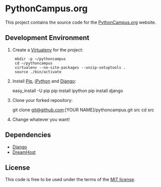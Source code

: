 # PythonCampus.org

This project contains the source code for the [PythonCampus.org][pc] website.

## Development Environment

1. Create a [Virtualenv][v] for the project:

        mkdir -p ~/pythoncampus
        cd ~/pythoncampus
        virtualenv --no-site-packages --unzip-setuptools .
        source ./bin/activate
    
2. Install [Pip][p], [iPython][ip] and [Django][d]:

    easy_install -U pip
    pip install ipython
    pip install django

3. Clone your forked repository:

    git clone git@github.com:[YOUR NAME]/pythoncampus.git src
    cd src

4. Change whatever you want!

## Dependencies

* [Django][d]
* [DreamHost][dh]

## License

This code is free to be used under the terms of the [MIT license][mit].


[pc]:	http://pythoncampus.org
[d]:	http://djangoproject.org
[dh]:	http://dreamhost.com
[v]:	http://pypi.python.org/pypi/virtualenv
[p]:	http://pypi.python.org/pypi/pip
[ip]:	http://ipython.scipy.org/moin/
[mit]:	http://www.opensource.org/licenses/mit-license.php
